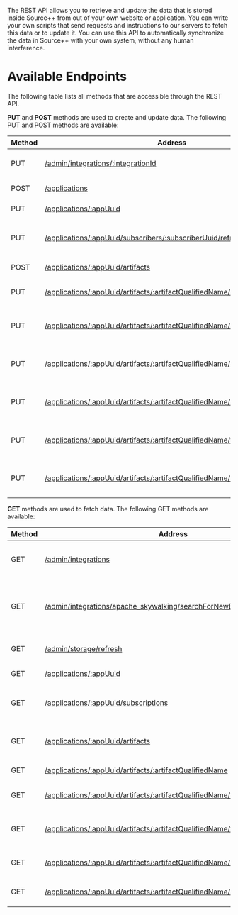 The REST API allows you to retrieve and update the data that is stored inside Source++ from out of your own website or application. You can write your own scripts that send requests and instructions to our servers to fetch this data or to update it. You can use this API to automatically synchronize the data in Source++ with your own system, without any human interference.

# Available Endpoints

The following table lists all methods that are accessible through the REST API.

**PUT** and **POST** methods are used to create and update data. The following PUT and POST methods are available:

| Method   | Address                                                                                                            | Description                                      |
|----------|--------------------------------------------------------------------------------------------------------------------|--------------------------------------------------|
| PUT      | [/admin/integrations/:integrationId](02-admin-api.md/#update-integration)                                                                | Update Source++ integration                      |
| POST     | [/applications](03-application-api.md/#create-application)                                                                               | Create application                               |
| PUT      | [/applications/:appUuid](03-application-api.md/#update-application)                                                                      | Update application                               |
| PUT      | [/applications/:appUuid/subscribers/:subscriberUuid/refresh](03-application-api.md/#refresh-subscriber-subscriptions)                    | Refresh subscriber's active subscriptions        |
| POST     | [/applications/:appUuid/artifacts](04-artifact-api.md/#create-source-artifact)                                                        | Create source artifact                           |
| PUT      | [/applications/:appUuid/artifacts/:artifactQualifiedName/config](04-artifact-api.md/#update-source-artifact-configuration)            | Update source artifact configuration             |
| PUT      | [/applications/:appUuid/artifacts/:artifactQualifiedName/unsubscribe](04-artifact-api.md/#unsubscribe-source-artifact-subscriptions)  | Unsubscribe from source artifact subscription(s) |
| PUT      | [/applications/:appUuid/artifacts/:artifactQualifiedName/metrics/subscribe](05-metric-api.md/#subscribe-artifact-metrics)       | Subscribe to source artifact's metrics           |
| PUT      | [/applications/:appUuid/artifacts/:artifactQualifiedName/metrics/unsubscribe](05-metric-api.md/#unsubscribe-artifact-metrics) | Unsubscribe from source artifact's metrics       |
| PUT      | [/applications/:appUuid/artifacts/:artifactQualifiedName/traces/subscribe](06-trace-api.md/#subscribe-artifact-traces)         | Subscribe to source artifact's traces            |
| PUT      | [/applications/:appUuid/artifacts/:artifactQualifiedName/traces/unsubscribe](06-trace-api.md/#unsubscribe-artifact-traces)   | Unsubscribe from source artifact's traces        |

**GET** methods are used to fetch data. The following GET methods are available:

| Method | Address                                                      | Description                           |
| ------ | ------------------------------------------------------------ | ------------------------------------- |
| GET    | [/admin/integrations](02-admin-api.md/#get-integrations)                     | Get all available Source++ integrations                   |
| GET    | [/admin/integrations/apache_skywalking/searchForNewEndpoints](02-admin-api.md/#search-for-new-endpoints) | Search Apache SkyWalking for new endpoints to track |
| GET    | [/admin/storage/refresh](02-admin-api.md/#refresh-storage)                   | Refresh system storage                                    |
| GET    | [/applications/:appUuid](03-application-api.md/#get-application)                   | Get application                       |
| GET    | [/applications/:appUuid/subscriptions](03-application-api.md/#get-application-subscriptions) | Get application-wide subscriptions    |
| GET    | [/applications/:appUuid/artifacts](03-application-api.md/#get-application-artifacts) | Get application-wide source artifacts |
| GET    | [/applications/:appUuid/artifacts/:artifactQualifiedName](04-artifact-api.md/#get-source-artifact) | Get source artifact                   |
| GET    | [/applications/:appUuid/artifacts/:artifactQualifiedName/traces](06-trace-api.md/#get-artifact-traces) | Get traces for source artifact        |
| GET    | [/applications/:appUuid/artifacts/:artifactQualifiedName/traces/:traceId/spans](06-trace-api.md/#get-artifact-trace-spans) | Get trace spans for source artifact   |
| GET    | [/applications/:appUuid/artifacts/:artifactQualifiedName/config](04-artifact-api.md/#get-source-artifact-configuration) | Get source artifact configuration     |
| GET    | [/applications/:appUuid/artifacts/:artifactQualifiedName/subscriptions](04-artifact-api.md/#get-source-artifact-subscriptions) | Get source artifact's subscriptions   |
